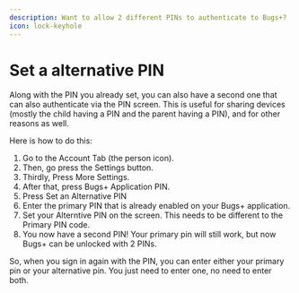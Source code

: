 ```yaml
---
description: Want to allow 2 different PINs to authenticate to Bugs+?
icon: lock-keyhole
---
```


# Set a alternative PIN

Along with the PIN you already set, you can also have a second one that can also authenticate via the PIN screen. This is useful for sharing devices (mostly the child having a PIN and the parent having a PIN), and for other reasons as well.

Here is how to do this:

1. Go to the Account Tab (the person icon).
2. Then, go press the Settings button.
3. Thirdly, Press More Settings.
4. After that, press Bugs+ Application PIN.
5. Press Set an Alternative PIN
6. Enter the primary PIN that is already enabled on your Bugs+ application.
7. Set your Alterntive PIN on the screen. This needs to be different to the Primary PIN code.
8. You now have a second PIN! Your primary pin will still work, but now Bugs+ can be unlocked with 2 PINs.

So, when you sign in again with the PIN, you can enter either your primary pin or your alternative pin. You just need to enter one, no need to enter both.
